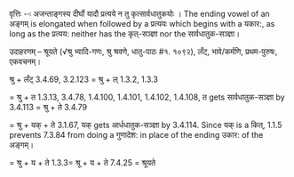 

वृत्तिः --ः अजन्ताङ्गस्य दीर्घो यादौ प्रत्यये न तु कृत्सार्वधातुकयोः । The ending vowel of an अङ्गम् is elongated when followed by a प्रत्ययः which begins with a यकार:, as long as the प्रत्यय: neither has the कृत्-सञ्ज्ञा nor the सार्वधातुक-सञ्ज्ञा। 


उदाहरणम् – श्रूयते (√श्रु भ्वादि-गणः, श्रु श्रवणे, धातु-पाठः #१. १०९२), लँट्, भावे/कर्मणि, प्रथम-पुरुषः, एकवचनम्। 

श्रु + लँट् 3.4.69, 3.2.123 = श्रु + ल् 1.3.2, 1.3.3 

= श्रु + त 1.3.13, 3.4.78, 1.4.100, 1.4.101, 1.4.102, 1.4.108, त gets सार्वधातुक-सञ्ज्ञा by 3.4.113 = श्रु + ते 3.4.79 

= श्रु + यक् + ते 3.1.67, यक् gets आर्धधातुक-सञ्ज्ञा by 3.4.114. Since यक् is a कित्, 1.1.5 prevents 7.3.84 from doing a गुणादेश: in place of the ending उकार: of the अङ्गम्। 

= श्रु + य + ते 1.3.3= श्रू + य + ते 7.4.25 = श्रूयते 


